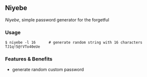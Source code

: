 Niyebe
---

_Niyebe_, simple password generator for the forgetful

### Usage

```
$ niyebe -l 16      # generate random string with 16 characters
TJ1q!5@!VTo40eUe
```

### Features & Benefits
- generate random custom password


